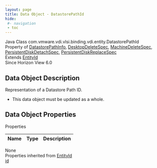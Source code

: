 ```yaml
---
layout: page
title: Data Object - DatastorePathId
hide:
 #- navigation
 - toc
---
```


  
 
  



Java Class
    com.vmware.vdi.vlsi.binding.vdi.entity.DatastorePathId  
Property of
     [DatastorePathInfo](vdi.utils.virtualcenter.DatastorePath.DatastorePathInfo.md#field_detail), [DesktopDeleteSpec](vdi.resources.Desktop.DesktopDeleteSpec.md#field_detail), [MachineDeleteSpec](vdi.resources.Machine.DeleteSpec.md#field_detail), [PersistentDiskDetachSpec](vdi.resources.PersistentDisk.DetachSpec.md#field_detail), [PersistentDiskReplaceSpec](vdi.resources.PersistentDisk.ReplaceSpec.md#field_detail)  
Extends
     [EntityId](vdi.EntityId.md)  
Since 
    Horizon View 6.0

## Data Object Description 

Representation of a Datastore Path ID. 

  * This data object must be updated as a whole.



## Data Object Properties

Properties

Name |  Type |  Description   
---|---|---  
None  
Properties inherited from [EntityId](vdi.EntityId.md)  
[id](vdi.EntityId.md#id)  
  
  
 
  
  

